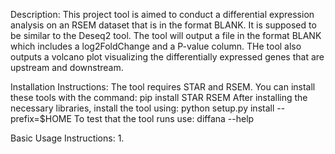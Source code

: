 Description:
This project tool is aimed to conduct a differential expression analysis on an RSEM dataset that is in the format BLANK. It is supposed to be similar 
to the Deseq2 tool. The tool will output a file in the format BLANK which includes a log2FoldChange and a P-value column. THe tool also outputs a volcano plot visualizing the differentially expressed genes that are upstream and downstream.

Installation Instructions:
The tool requires STAR and RSEM. You can install these tools with the command:
  pip install STAR RSEM
After installing the necessary libraries, install the tool using:
  python setup.py install --prefix=$HOME
To test that the tool runs use:
  diffana --help
  
Basic Usage Instructions:
1. 

